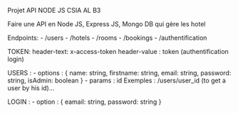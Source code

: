 Projet API NODE JS CSIA AL B3

Faire une API en Node JS, Express JS, Mongo DB qui gère les hotel

Endpoints:
    - /users
    - /hotels
    - /rooms
    - /bookings
    - /authentification

TOKEN:
    header-text: x-access-token
    header-value : token (authentification login)

USERS :
    - options : { name: string, firstname: string, email: string, password: string, isAdmin: boolean }
    - params : id
        Exemples : /users/user_id (to get a user by his id)...
        
LOGIN :
    - option : { eamail: string, password: string }